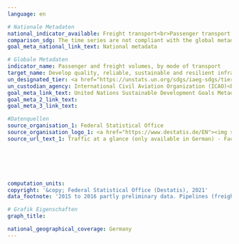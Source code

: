 ```yaml
---
language: en    

# Nationale Metadaten    
national_indicator_available: Freight transport<br>Passenger transport    
comparison_sdg: The time series are not compliant with the global metadata, but provide additional information.    
goal_meta_national_link_text: National metadata    

# Globale Metadaten    
indicator_name: Passenger and freight volumes, by mode of transport    
target_name: Develop quality, reliable, sustainable and resilient infrastructure, including regional and trans-border infrastructure, to support economic development and human well-being, with a focus on affordable and equitable access for all    
un_designated_tier: <a href="https://unstats.un.org/sdgs/iaeg-sdgs/tier-classification/" title="Click here for more information on the UN tier classification."  target="_blank">Tier I</a>    
un_custodian_agency: International Civil Aviation Organization (ICAO)<br>International Transport Forum (ITF)    
goal_meta_link_text: United Nations Sustainable Development Goals Metadata    
goal_meta_2_link_text:     
goal_meta_3_link_text:     

#Datenquellen
source_organisation_1: Federal Statistical Office
source_organisation_logo_1: <a href="https://www.destatis.de/EN"><img src="https://g205sdgs.github.io/sdg-indicators/public/OrgImgEn/destatis.png" alt="Logo destatis" style="height:60px; width:148px" /></a>
source_url_text_1: Traffic at a glance (only available in German) - Fachserie 8, Reihe 1.2





    
computation_units:     
copyright: '&copy; Federal Statistical Office (Destatis), 2021'    
data_footnote: '2015 to 2016 partly preliminary data. Pipelines (freight transport): 2018 estimated data.'    

# Grafik Eigenschaften    
graph_title:     

national_geographical_coverage: Germany    
---
```


<span></span>